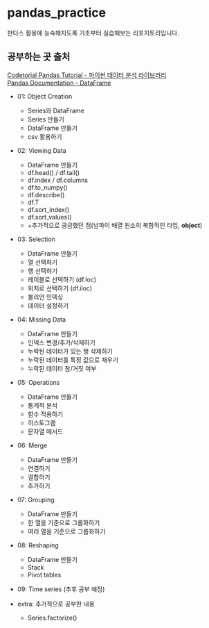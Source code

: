 # pandas_practice
판다스 활용에 능숙해지도록 기초부터 실습해보는 리포지토리입니다.
## 공부하는 곳 출처
[Codetorial Pandas Tutorial - 파이썬 데이터 분석 라이브러리](https://codetorial.net/pandas/object_creation.html)  
[Pandas Documentation - DataFrame](https://pandas.pydata.org/docs/reference/frame.html)
* 01: Object Creation
  + Series와 DataFrame
  + Series 만들기
  + DataFrame 만들기
  + csv 활용하기

* 02: Viewing Data
  + DataFrame 만들기
  + df.head() / df.tail()
  + df.index / df.columns
  + df.to_numpy()
  + df.describe()
  + df.T
  + df.sort_index()
  + df.sort_values()
  + +추가적으로 궁금했던 점(넘파이 배열 원소의 복합적인 타입, <b>object</b>)

* 03: Selection
  + DataFrame 만들기
  + 열 선택하기
  + 행 선택하기
  + 레이블로 선택하기 (df.loc)
  + 위치로 선택하기 (df.iloc)
  + 불리언 인덱싱
  + 데이터 설정하기

* 04: Missing Data
  + DataFrame 만들기
  + 인덱스 변경/추가/삭제하기
  + 누락된 데이터가 있는 행 삭제하기
  + 누락된 데이터를 특정 값으로 채우기
  + 누락된 데이터 참/거짓 여부 

* 05: Operations
  + DataFrame 만들기
  + 통계적 분석
  + 함수 적용하기
  + 히스토그램
  + 문자열 메서드

* 06: Merge
  + DataFrame 만들기
  + 연결하기
  + 결합하기
  + 추가하기
  
* 07: Grouping
  + DataFrame 만들기
  + 한 열을 기준으로 그룹화하기
  + 여러 열을 기준으로 그룹화하기

* 08: Reshaping
  + DataFrame 만들기
  + Stack
  + Pivot tables
  
* 09: Time series (추후 공부 예정)

* extra: 추가적으로 공부한 내용
  + Series.factorize()
